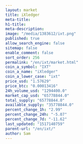 ```yaml
---
layout: market
title: iXledger
meta-title: 
h1-title: 
meta-description: 
image: "/media/1383612/ixt.png"
published: true
allow_search_engine: false
sitemap: false
enable_comment: false
sort_order: 256
permalink: "/en/ixt/market.html"
coin_a_symbol: "IXT"
coin_a_name: "iXledger"
coin_a_lower_case: "ixt"
price_usd: "1.57629"
price_btc: "0.00013416"
24h_volume_usd: "1294400.0"
market_cap_usd: "65778844.0"
total_supply: "65778844.0"
available_supply: "35778844.0"
percent_change_1h: "2.99"
percent_change_24h: "-5.07"
percent_change_7d: "-11.62"
last_updated: "1517140759"
parent-url: "/en/ixt/"
author: Sam
---
```


